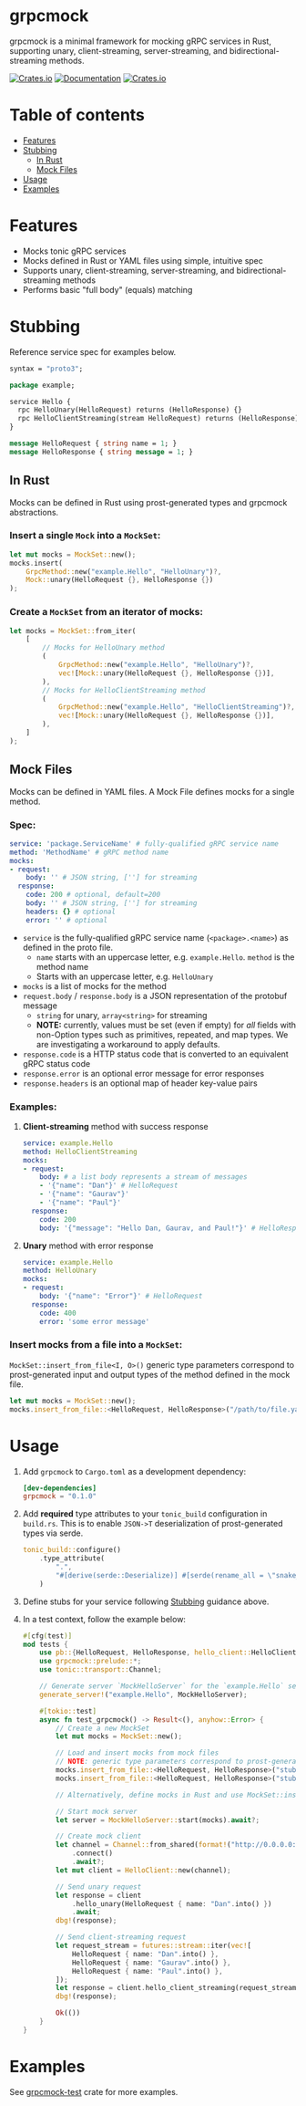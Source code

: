 # grpcmock

grpcmock is a minimal framework for mocking gRPC services in Rust, supporting unary, client-streaming, server-streaming, and bidirectional-streaming methods.

[![Crates.io](https://img.shields.io/crates/v/grpcmock)](https://crates.io/crates/grpcmock)
[![Documentation](https://docs.rs/grpcmock/badge.svg)](https://docs.rs/grpcmock)
[![Crates.io](https://img.shields.io/crates/l/grpcmock)](LICENSE)

# Table of contents
* [Features](#features)
* [Stubbing](#stubbing)
  * [In Rust](#in-rust)
  * [Mock Files](#mock-files)
* [Usage](#usage)
* [Examples](#examples)

# Features
- Mocks tonic gRPC services
- Mocks defined in Rust or YAML files using simple, intuitive spec
- Supports unary, client-streaming, server-streaming, and bidirectional-streaming methods
- Performs basic "full body" (equals) matching

# Stubbing
Reference service spec for examples below.
```proto
syntax = "proto3";

package example;

service Hello {
  rpc HelloUnary(HelloRequest) returns (HelloResponse) {}
  rpc HelloClientStreaming(stream HelloRequest) returns (HelloResponse) {}
}

message HelloRequest { string name = 1; }
message HelloResponse { string message = 1; }
```

## In Rust
Mocks can be defined in Rust using prost-generated types and grpcmock abstractions.

### Insert a single `Mock` into a `MockSet`:

```rust
let mut mocks = MockSet::new();
mocks.insert(
    GrpcMethod::new("example.Hello", "HelloUnary")?, 
    Mock::unary(HelloRequest {}, HelloResponse {})
);
```

### Create a `MockSet` from an iterator of mocks:

```rust
let mocks = MockSet::from_iter(
    [
        // Mocks for HelloUnary method
        (
            GrpcMethod::new("example.Hello", "HelloUnary")?,
            vec![Mock::unary(HelloRequest {}, HelloResponse {})],
        ),
        // Mocks for HelloClientStreaming method
        (
            GrpcMethod::new("example.Hello", "HelloClientStreaming")?,
            vec![Mock::unary(HelloRequest {}, HelloResponse {})],
        ),
    ]
);
```

## Mock Files
Mocks can be defined in YAML files. A Mock File defines mocks for a single method.

### Spec:

```yaml
service: 'package.ServiceName' # fully-qualified gRPC service name
method: 'MethodName' # gRPC method name
mocks:
- request:
    body: '' # JSON string, [''] for streaming
  response:
    code: 200 # optional, default=200
    body: '' # JSON string, [''] for streaming
    headers: {} # optional
    error: '' # optional
```

- `service` is the fully-qualified gRPC service name (`<package>.<name>`) as defined in the proto file.
    - `name` starts with an uppercase letter, e.g. `example.Hello`.
`method` is the method name
    - Starts with an uppercase letter, e.g. `HelloUnary`
- `mocks` is a list of mocks for the method
- `request.body` / `response.body` is a JSON representation of the protobuf message
    - `string` for unary, `array<string>` for streaming
    - **NOTE:** currently, values must be set (even if empty) for *all* fields with non-Option types such as primitives, repeated, and map types. We are investigating a workaround to apply defaults.
- `response.code` is a HTTP status code that is converted to an equivalent gRPC status code
- `response.error` is an optional error message for error responses
- `response.headers` is an optional map of header key-value pairs

### Examples:
1. **Client-streaming** method with success response
    ```yaml
    service: example.Hello
    method: HelloClientStreaming
    mocks:
    - request:
        body: # a list body represents a stream of messages
        - '{"name": "Dan"}' # HelloRequest
        - '{"name": "Gaurav"}'
        - '{"name": "Paul"}'
      response:
        code: 200
        body: '{"message": "Hello Dan, Gaurav, and Paul!"}' # HelloResponse
    ```
2. **Unary** method with error response
    ```yaml
    service: example.Hello
    method: HelloUnary
    mocks:
    - request:
        body: '{"name": "Error"}' # HelloRequest
      response:
        code: 400
        error: 'some error message'
    ```

### Insert mocks from a file into a `MockSet`:

`MockSet::insert_from_file<I, O>()` generic type parameters correspond to prost-generated input and output types of the method defined in the mock file.

```rust
let mut mocks = MockSet::new();
mocks.insert_from_file::<HelloRequest, HelloResponse>("/path/to/file.yaml")?;
```

# Usage
1. Add `grpcmock` to `Cargo.toml` as a development dependency:
    ```toml
    [dev-dependencies]
    grpcmock = "0.1.0"
    ```

2. Add **required** type attributes to your `tonic_build` configuration in `build.rs`. This is to enable `JSON->T` deserialization of prost-generated types via serde.
    ```rust
    tonic_build::configure()
        .type_attribute(
            ".",
            "#[derive(serde::Deserialize)] #[serde(rename_all = \"snake_case\")]",
        )
    ```

3. Define stubs for your service following [Stubbing](#stubbing) guidance above.

4. In a test context, follow the example below:
    ```rust
    #[cfg(test)]
    mod tests {
        use pb::{HelloRequest, HelloResponse, hello_client::HelloClient};
        use grpcmock::prelude::*;
        use tonic::transport::Channel;

        // Generate server `MockHelloServer` for the `example.Hello` service.
        generate_server!("example.Hello", MockHelloServer);

        #[tokio::test]
        async fn test_grpcmock() -> Result<(), anyhow::Error> {
            // Create a new MockSet
            let mut mocks = MockSet::new();

            // Load and insert mocks from mock files
            // NOTE: generic type parameters correspond to prost-generated input and output types of the method.
            mocks.insert_from_file::<HelloRequest, HelloResponse>("stubs/hello/unary.yaml")?;
            mocks.insert_from_file::<HelloRequest, HelloResponse>("stubs/hello/client_streaming.yaml")?;

            // Alternatively, define mocks in Rust and use MockSet::insert() or MockSet::from_iter() to build a MockSet.

            // Start mock server
            let server = MockHelloServer::start(mocks).await?;

            // Create mock client
            let channel = Channel::from_shared(format!("http://0.0.0.0:{}", server.addr().port()))?
                .connect()
                .await?;
            let mut client = HelloClient::new(channel);

            // Send unary request
            let response = client
                .hello_unary(HelloRequest { name: "Dan".into() })
                .await;
            dbg!(response);

            // Send client-streaming request
            let request_stream = futures::stream::iter(vec![
                HelloRequest { name: "Dan".into() },
                HelloRequest { name: "Gaurav".into() },
                HelloRequest { name: "Paul".into() },
            ]);
            let response = client.hello_client_streaming(request_stream).await;
            dbg!(response);

            Ok(())
        }
    }
    ```

# Examples
See [grpcmock-test](/grpcmock-test/) crate for more examples.
